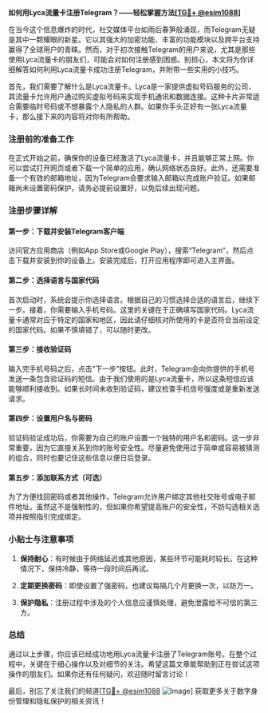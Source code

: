 **如何用Lyca流量卡注册Telegram？——轻松掌握方法[[TG💪+ @esim1088](https://t.me/s/esim1088)]**

在当今这个信息爆炸的时代，社交媒体平台如雨后春笋般涌现，而Telegram无疑是其中一颗耀眼的新星。它以其强大的加密功能、丰富的功能模块以及跨平台支持赢得了全球用户的青睐。然而，对于初次接触Telegram的用户来说，尤其是那些使用Lyca流量卡的朋友们，可能会对如何注册感到困惑。别担心，本文将为你详细解答如何利用Lyca流量卡成功注册Telegram，并附带一些实用的小技巧。

首先，我们需要了解什么是Lyca流量卡。Lyca是一家提供虚拟号码服务的公司，其流量卡允许用户通过购买虚拟号码来实现手机通讯和数据连接。这种卡片非常适合需要临时号码或不想暴露个人隐私的人群。如果你手头正好有一张Lyca流量卡，那么接下来的内容将对你有所帮助。

### 注册前的准备工作

在正式开始之前，确保你的设备已经激活了Lyca流量卡，并且能够正常上网。你可以尝试打开网页或者下载一个简单的应用，确认网络状态良好。此外，还需要准备一个有效的邮箱地址，因为Telegram会要求输入邮箱以完成账户验证。如果邮箱尚未设置密码保护，请务必提前设置好，以免后续出现问题。

### 注册步骤详解

#### 第一步：下载并安装Telegram客户端

访问官方应用商店（例如App Store或Google Play），搜索“Telegram”，然后点击下载并安装到你的设备上。安装完成后，打开应用程序即可进入主界面。

#### 第二步：选择语言与国家代码

首次启动时，系统会提示你选择语言。根据自己的习惯选择合适的语言后，继续下一步。接着，你需要输入手机号码。这里的关键在于正确填写国家代码。Lyca流量卡通常对应于特定的国家和地区，因此请仔细核对所使用的卡是否符合当前设定的国家代码。如果不慎填错了，可以随时更改。

#### 第三步：接收验证码

输入完手机号码之后，点击“下一步”按钮。此时，Telegram会向你提供的手机号发送一条包含验证码的短信。由于我们使用的是Lyca流量卡，所以这条短信应该能够顺利接收到。如果长时间未收到验证码，建议检查手机信号强度或是重新发送请求。

#### 第四步：设置用户名与密码

验证码验证成功后，你需要为自己的账户设置一个独特的用户名和密码。这一步非常重要，因为它直接关系到你的账号安全性。尽量避免使用过于简单或容易被猜测的组合，同时也要记住这些信息以便日后登录。

#### 第五步：添加联系方式（可选）

为了方便找回密码或者其他操作，Telegram允许用户绑定其他社交账号或电子邮件地址。虽然这不是强制性的，但如果你希望提高账户的安全性，不妨勾选相关选项并按照指引完成绑定。

### 小贴士与注意事项

1. **保持耐心**：有时候由于网络延迟或其他原因，某些环节可能耗时较长。在这种情况下，保持冷静，等待一段时间后再试。
   
2. **定期更换密码**：即使设置了强密码，也建议每隔几个月更换一次，以防万一。
   
3. **保护隐私**：注册过程中涉及的个人信息应谨慎处理，避免泄露给不可信的第三方。

### 总结

通过以上步骤，你应该已经成功地用Lyca流量卡注册了Telegram账号。在整个过程中，关键在于细心操作以及对细节的关注。希望这篇文章能帮助到正在尝试这项操作的朋友们。如果你还有任何疑问，欢迎随时留言讨论！

最后，别忘了关注我们的频道[[TG💪+ @esim1088](https://t.me/s/esim1088) ![Image](https://i.postimg.cc/4NQfJmqS/Snipaste-2025-05-13-00-14-12.png)] 获取更多关于数字身份管理和隐私保护的相关资讯！
